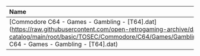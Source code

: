 |Name|Size|
|:---|---:|
|[Commodore C64 - Games - Gambling - [T64].dat](https://raw.githubusercontent.com/open-retrogaming-archive/dat-catalog/main/root/basic/TOSEC/Commodore/C64/Games/Gambling/[T64]/Commodore C64 - Games - Gambling - [T64].dat)|321536|
